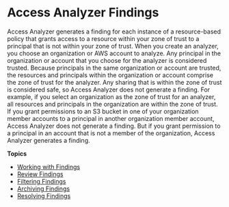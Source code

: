 # Access Analyzer Findings<a name="access-analyzer-findings"></a>

Access Analyzer generates a finding for each instance of a resource\-based policy that grants access to a resource within your zone of trust to a principal that is not within your zone of trust\. When you create an analyzer, you choose an organization or AWS account to analyze\. Any principal in the organization or account that you choose for the analyzer is considered trusted\. Because principals in the same organization or account are trusted, the resources and principals within the organization or account comprise the zone of trust for the analyzer\. Any sharing that is within the zone of trust is considered safe, so Access Analyzer does not generate a finding\. For example, if you select an organization as the zone of trust for an analyzer, all resources and principals in the organization are within the zone of trust\. If you grant permissions to an S3 bucket in one of your organization member accounts to a principal in another organization member account, Access Analyzer does not generate a finding\. But if you grant permission to a principal in an account that is not a member of the organization, Access Analyzer generates a finding\.

**Topics**
+ [Working with Findings](access-analyzer-work-with-findings.md)
+ [Review Findings](access-analyzer-findings-view.md)
+ [Filtering Findings](access-analyzer-findings-filter.md)
+ [Archiving Findings](access-analyzer-findings-archive.md)
+ [Resolving Findings](access-analyzer-findings-remediate.md)
